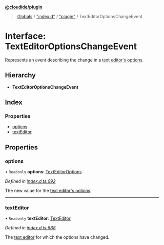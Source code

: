 **[@cloudide/plugin](../README.md)**

> [Globals](../README.md) / ["index.d"](../modules/_index_d_.md) / ["plugin"](../modules/_index_d_._plugin_.md) / TextEditorOptionsChangeEvent

# Interface: TextEditorOptionsChangeEvent

Represents an event describing the change in a [text editor's options](#TextEditor.options).

## Hierarchy

* **TextEditorOptionsChangeEvent**

## Index

### Properties

* [options](_index_d_._plugin_.texteditoroptionschangeevent.md#options)
* [textEditor](_index_d_._plugin_.texteditoroptionschangeevent.md#texteditor)

## Properties

### options

• `Readonly` **options**: [TextEditorOptions](_index_d_._plugin_.texteditoroptions.md)

*Defined in [index.d.ts:692](https://github.com/shuyaqian/cloudide-plugin-api/blob/9d985be/index.d.ts#L692)*

The new value for the [text editor's options](#TextEditor.options).

___

### textEditor

• `Readonly` **textEditor**: [TextEditor](_index_d_._plugin_.texteditor.md)

*Defined in [index.d.ts:688](https://github.com/shuyaqian/cloudide-plugin-api/blob/9d985be/index.d.ts#L688)*

The [text editor](#TextEditor) for which the options have changed.
